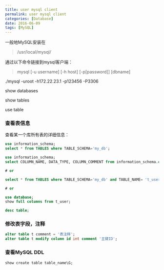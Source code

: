 ```yaml
---
title: user mysql client
permalink: user mysql client
categories: [Database]
date: 2016-06-09
tags: [MySQL]
---
```


一般地MySQL安装在
> /usr/local/mysql/

通过以下命令链接到mysql客户端：
> mysql [-u username] [-h host] [-p[password]] [dbname]

./mysql -uroot -h172.22.23.1 -p123456 -P3306

show databases

show tables

use table

### 查看表信息

查看某一个库所有表的详细信息：

```sql
use information_schema;
select * from TABLES where TABLE_SCHEMA='my_db';
```

```sql
use information_schema;
select COLUMN_NAME, DATA_TYPE, COLUMN_COMMENT from information_schema.columns where table_schema ='database'  and table_name = 't_user';

# or

select * from TABLES where TABLE_SCHEMA='my_db' and TABLE_NAME= 't_user';

# or

use database;
show full columns from t_user;
```

```sql
desc table;
```

### 修改表字段，注释

```sql
alter table t comment = '表注释';
alter table t modify column id int comment '主键ID';
```

### 查看MySQL DDL

```sql
show create table table_name\G;
```

